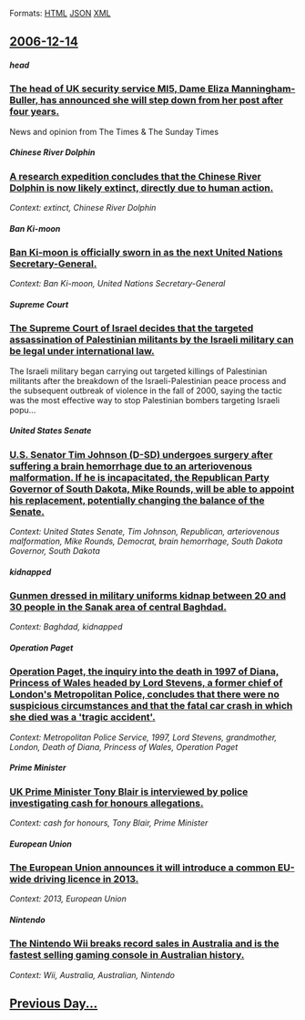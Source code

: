 
Formats: [HTML](2006/12/14/index.html)  [JSON](2006/12/14/index.json)  [XML](2006/12/14/index.xml)  

## [2006-12-14](/news/2006/12/14/index.md)

##### head
### [ The head of UK security service MI5, Dame Eliza Manningham-Buller, has announced she will step down from her post after four years. ](/news/2006/12/14/the-head-of-uk-security-service-mi5-dame-eliza-manningham-buller-has-announced-she-will-step-down-from-her-post-after-four-years.md)
News and opinion from The Times &amp; The Sunday Times

##### Chinese River Dolphin
### [ A research expedition concludes that the Chinese River Dolphin is now likely extinct, directly due to human action. ](/news/2006/12/14/a-research-expedition-concludes-that-the-chinese-river-dolphin-is-now-likely-extinct-directly-due-to-human-action.md)
_Context: extinct, Chinese River Dolphin_

##### Ban Ki-moon
### [ Ban Ki-moon is officially sworn in as the next United Nations Secretary-General. ](/news/2006/12/14/ban-ki-moon-is-officially-sworn-in-as-the-next-united-nations-secretary-general.md)
_Context: Ban Ki-moon, United Nations Secretary-General_

##### Supreme Court
### [ The Supreme Court of Israel decides that the targeted assassination of Palestinian militants by the Israeli military can be legal under international law. ](/news/2006/12/14/the-supreme-court-of-israel-decides-that-the-targeted-assassination-of-palestinian-militants-by-the-israeli-military-can-be-legal-under-int.md)
The Israeli military began carrying out targeted killings of Palestinian militants after the breakdown of the Israeli-Palestinian peace process and the subsequent outbreak of violence in the fall of 2000, saying the tactic was the most effective way to stop Palestinian bombers targeting Israeli popu...

##### United States Senate
### [ U.S. Senator Tim Johnson (D-SD) undergoes surgery after suffering a brain hemorrhage due to an arteriovenous malformation. If he is incapacitated, the Republican Party Governor of South Dakota, Mike Rounds, will be able to appoint his replacement, potentially changing the balance of the Senate. ](/news/2006/12/14/u-s-senator-tim-johnson-d-sd-undergoes-surgery-after-suffering-a-brain-hemorrhage-due-to-an-arteriovenous-malformation-if-he-is-incapac.md)
_Context: United States Senate, Tim Johnson, Republican, arteriovenous malformation, Mike Rounds, Democrat, brain hemorrhage, South Dakota Governor, South Dakota_

##### kidnapped
### [ Gunmen dressed in military uniforms kidnap between 20 and 30 people in the Sanak area of central Baghdad. ](/news/2006/12/14/gunmen-dressed-in-military-uniforms-kidnap-between-20-and-30-people-in-the-sanak-area-of-central-baghdad.md)
_Context: Baghdad, kidnapped_

##### Operation Paget
### [ Operation Paget, the inquiry into the death in 1997 of Diana, Princess of Wales headed by Lord Stevens, a former chief of London's Metropolitan Police, concludes that there were no suspicious circumstances and that the fatal car crash in which she died was a 'tragic accident'. ](/news/2006/12/14/operation-paget-the-inquiry-into-the-death-in-1997-of-diana-princess-of-wales-headed-by-lord-stevens-a-former-chief-of-london-s-metropol.md)
_Context: Metropolitan Police Service, 1997, Lord Stevens, grandmother, London, Death of Diana, Princess of Wales, Operation Paget_

##### Prime Minister
### [ UK Prime Minister Tony Blair is interviewed by police investigating cash for honours allegations. ](/news/2006/12/14/uk-prime-minister-tony-blair-is-interviewed-by-police-investigating-cash-for-honours-allegations.md)
_Context: cash for honours, Tony Blair, Prime Minister_

##### European Union
### [ The European Union announces it will introduce a common EU-wide driving licence in 2013. ](/news/2006/12/14/the-european-union-announces-it-will-introduce-a-common-eu-wide-driving-licence-in-2013.md)
_Context: 2013, European Union_

##### Nintendo
### [ The Nintendo Wii breaks record sales in Australia and is the fastest selling gaming console in Australian history. ](/news/2006/12/14/the-nintendo-wii-breaks-record-sales-in-australia-and-is-the-fastest-selling-gaming-console-in-australian-history.md)
_Context: Wii, Australia, Australian, Nintendo_

## [Previous Day...](/news/2006/12/13/index.md)


